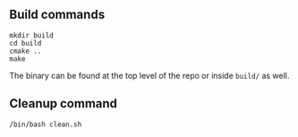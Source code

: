 ## Build commands
    mkdir build
    cd build
    cmake ..
    make
The binary can be found at the top level of the repo or inside ```build/``` as well.

## Cleanup command
    /bin/bash clean.sh
